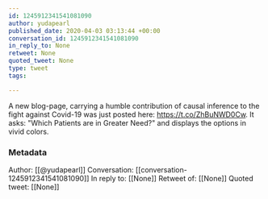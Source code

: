 ```yaml
---
id: 1245912341541081090
author: yudapearl
published_date: 2020-04-03 03:13:44 +00:00
conversation_id: 1245912341541081090
in_reply_to: None
retweet: None
quoted_tweet: None
type: tweet
tags:

---
```


A new blog-page, carrying a humble contribution of causal
inference to the fight against Covid-19 was just posted
here: https://t.co/ZhBuNWD0Cw. It asks: "Which Patients
are in Greater Need?" and displays the options in vivid
colors.

### Metadata

Author: [[@yudapearl]]
Conversation: [[conversation-1245912341541081090]]
In reply to: [[None]]
Retweet of: [[None]]
Quoted tweet: [[None]]
